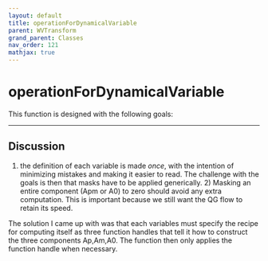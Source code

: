 ```yaml
---
layout: default
title: operationForDynamicalVariable
parent: WVTransform
grand_parent: Classes
nav_order: 121
mathjax: true
---
```


#  operationForDynamicalVariable

This function is designed with the following goals:


---

## Discussion
1) the definition of each variable is made *once*, with the intention
    of minimizing mistakes and making it easier to read. The challenge with
    the goals is then that masks have to be applied generically.
    2) Masking an entire component (Apm or A0) to zero should avoid any
    extra computation. This is important because we still want the QG flow
    to retain its speed.
 
  The solution I came up with was that each variables must specify the
  recipe for computing itself as three function handles that tell it how to
  construct the three components Ap,Am,A0. The function then only applies
  the function handle when necessary.
